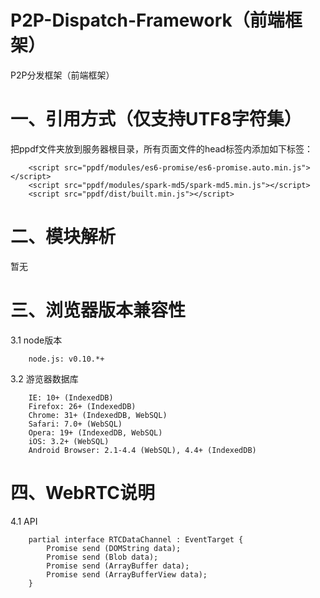 # P2P-Dispatch-Framework（前端框架）
P2P分发框架（前端框架）

# 一、引用方式（仅支持UTF8字符集）
把ppdf文件夹放到服务器根目录，所有页面文件的head标签内添加如下标签：

        <script src="ppdf/modules/es6-promise/es6-promise.auto.min.js"></script>
        <script src="ppdf/modules/spark-md5/spark-md5.min.js"></script>
        <script src="ppdf/dist/built.min.js"></script>

# 二、模块解析
暂无

# 三、浏览器版本兼容性

3.1 node版本

        node.js: v0.10.*+

3.2 游览器数据库

        IE: 10+ (IndexedDB)
        Firefox: 26+ (IndexedDB)
        Chrome: 31+ (IndexedDB, WebSQL)
        Safari: 7.0+ (WebSQL)
        Opera: 19+ (IndexedDB, WebSQL)
        iOS: 3.2+ (WebSQL)
        Android Browser: 2.1-4.4 (WebSQL), 4.4+ (IndexedDB)

# 四、WebRTC说明
4.1 API

        partial interface RTCDataChannel : EventTarget {
            Promise send (DOMString data);
            Promise send (Blob data);
            Promise send (ArrayBuffer data);
            Promise send (ArrayBufferView data);
        }